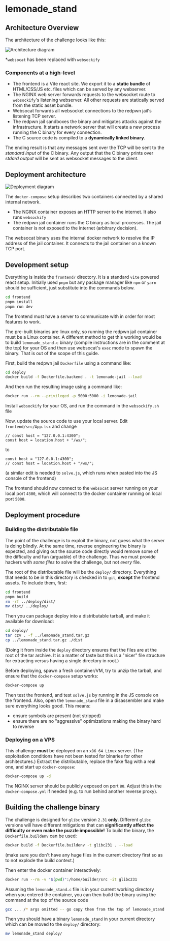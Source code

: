# lemonade_stand

## Architecture Overview

The architecture of the challenge looks like this:

![Architecture diagram](./architecture.svg)

\*`websocat` has been replaced with `websockify`

### Components at a high-level

- The frontend is a Vite react site.
  We export it to a **static bundle** of HTML/CSS/JS etc. files which can be served by any webserver.
- The NGINX web server forwards requests to the websocket route to `websockify`'s listening webserver.
  All other requests are statically served from the static asset bundle.
- Websocat forwards all websocket connections to the redpwn jail's listening TCP server.
- The redpwn jail sandboxes the binary and mitigates attacks against the infrastructure.
  It starts a network server that will create a new process running the C binary for every connection.
- The C source code is compiled to a **dynamically linked binary**.

The ending result is that any messages sent over the TCP will be sent to the _standard input_ of the C binary.
Any output that the C binary prints over _stdard output_ will be sent as websocket messages to the client.

## Deployment architecture

![Deployment diagram](./deployment.svg)

The `docker-compose` setup describes two containers connected by a shared internal network.

- The NGINX container exposes an HTTP server to the internet.
  It also runs `websockify`
- The redpwn jail container runs the C binary as local processes.
  The jail container is not exposed to the internet (arbitrary decision).

The websocat binary uses the internal docker network to resolve the IP address of the jail container.
It connects to the jail container on a known TCP port.

## Development setup

Everything is inside the `frontend/` directory.
It is a standard `vite` powered react setup.
Initially used `pnpm` but any package manager like `npm` or `yarn` should be sufficient, just substitute into the commands below.

```sh
cd frontend
pnpm install
pnpm run dev
```

The frontend must have a server to communicate with in order for most features to work.

The pre-built binaries are linux only, so running the redpwn jail container must be a Linux container.
A different method to get this working would be to build `lemonade_stand.c` binary
(compile instructions are in the comment at the top) for your OS and then use websocat's `exec` mode to spawn the binary.
That is out of the scope of this guide.

First, build the redpwn jail `Dockerfile` using a command like:

```sh
cd deploy
docker build -f Dockerfile.backend . -t lemonade-jail --load
```

And then run the resulting image using a command like:

```sh
docker run --rm --privileged -p 5000:5000 -i lemonade-jail
```

Install `websockify` for your OS, and run the command in the `websockify.sh` file

Now, update the source code to use your local server.
Edit `frontend/src/App.tsx` and change

```tsx
// const host = "127.0.0.1:4300";
const host = location.host + "/ws/";
```

to

```tsx
const host = "127.0.0.1:4300";
// const host = location.host + "/ws/";
```

(a similar edit is needed to `solve.js`, which runs when pasted into the JS console of the frontend)

The frontend should now connect to the `websocat` server running on your local port `4300`,
which will connect to the docker container running on local port `5000`.

## Deployment procedure

### Building the distributable file

The point of the challenge is to exploit the binary, not guess what the server is doing blindly.
At the same time, reverse engineering the binary is expected,
and giving out the source code directly would remove some of the difficulty and fun (arguable) of the challenge.
Thus we must provide hackers with _some files_ to solve the challenge, but not _every_ file.

The root of the distributable file will be the `deploy/` directory.
Everything that needs to be in this directory is checked in to `git`, **except** the frontend assets.
To include them, first:

```sh
cd frontend
pnpm build
rm -rf ../deploy/dist/
mv dist/ ../deploy/
```

Then you can package deploy into a distributable tarball, and make it available for download:

```sh
cd deploy/
tar czv . -f ../lemonade_stand.tar.gz
cp ../lemonade_stand.tar.gz ./dist
```

(Doing it from inside the `deploy` directory ensures that the files are at the root of the tar archive.
It is a matter of taste but this is a "nicer" file structure for extracting versus having a single directory in root.)

Before deploying, spawn a fresh container/VM, try to unzip the tarball, and ensure that the `docker-compose` setup works:

```sh
docker-compose up
```

Then test the frontend, and test `solve.js` by running in the JS console on the frontend.
Also, open the `lemonade_stand` file in a disassembler and make sure everything looks good.
This means:

- ensure symbols are present (not stripped)
- ensure there are no "aggressive" optimizations making the binary hard to reverse

### Deploying on a VPS

This challenge **must** be deployed on an `x86_64 Linux` server.
(The exploitation conditions have not been tested for binaries for other architectures.)
Extract the distributable, replace the fake flag with a real one, and start up `docker-compose`:

```sh
docker-compose up -d
```

The NGINX server should be publicly exposed on port `80`.
Adjust this in the `docker-compose.yml` if needed (e.g. to run behind another reverse proxy).

## Building the challenge binary

The challenge is designed for `glibc` version `2.31` **only**.
Different `glibc` versions will have different mitigations that can **significantly affect the difficulty or even make the puzzle impossible!**
To build the binary, the `Dockerfile.buildenv` can be used:

```sh
docker build -f Dockerfile.buildenv -t glibc231 . --load
```

(make sure you don't have any huge files in the current directory first so as to not explode the build context.)

Then enter the docker container interactively:

```sh
docker run --rm -v "$(pwd)":/home/builder/src -it glibc231
```

Assuming the `lemonade_stand.c` file is in your current working directory when you entered the container,
you can then build the binary using the command at the top of the source code

```sh
gcc ... /* args omitted -- go copy them from the top of lemonade_stand.c */
```

Then you should have a binary `lemonade_stand` in your current directory which can be moved to the `deploy/` directory:

```sh
mv lemonade_stand deploy/
```
